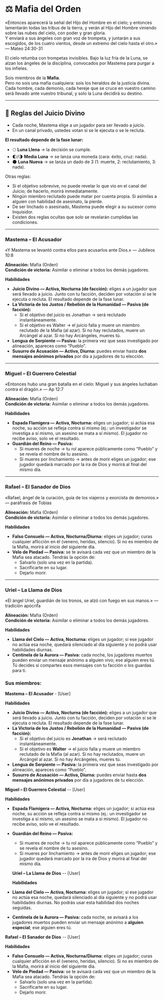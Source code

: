 # ⚖️ Mafia del Orden

«Entonces aparecerá la señal del Hijo del Hombre en el cielo; y entonces lamentarán todas las tribus de la tierra, y verán al Hijo del Hombre viniendo sobre las nubes del cielo, con poder y gran gloria.  
Y enviará a sus ángeles con gran voz de trompeta, y juntarán a sus escogidos, de los cuatro vientos, desde un extremo del cielo hasta el otro.»  
— Mateo 24:30-31

El cielo retumba con trompetas invisibles. Bajo la luz fría de la Luna, se alzan los ángeles de la disciplina, convocados por Mastema para purgar a los infieles.  

Sois miembros de la **Mafia**.  
Pero no sois una mafia cualquiera: sois los heraldos de la justicia divina. Cada hombre, cada demonio, cada hereje que se cruce en vuestro camino será llevado ante vuestro tribunal, y solo la Luna decidirá su destino.  

---

## 🌙 Reglas del Juicio Divino
- Cada noche, Mastema elige a un jugador para ser llevado a juicio.  
- En un canal privado, ustedes votan si se le ejecuta o se le recluta.  

**El resultado depende de la fase lunar:**  
- 🌕 **Luna Llena** → la decisión se cumple.  
- 🌓/🌗 **Media Luna** → se lanza una moneda (cara: éxito, cruz: nada).  
- 🌑 **Luna Nueva** → se lanza un dado de 3 (1: muerte, 2: reclutamiento, 3: nada).  

Otras reglas:  
- Si el objetivo sobrevive, no puede revelar lo que vio en el canal del Juicio; de hacerlo, morirá inmediatamente.  
- Ningún miembro reclutado puede matar por cuenta propia. Si asimilas a alguien con habilidad de asesinato, la pierde.  
- De ser linchado o asesinado, Mastema puede elegir a su sucesor como Inquisidor.  
- Existen dos reglas ocultas que solo se revelarán cumplidas las condiciones.  

---

### Mastema – El Acusador
«Y Mastema se levantó contra ellos para acusarlos ante Dios.» — Jubileos 10:8  

**Alineación:** Mafia (Orden)  
**Condición de victoria:** Asimilar o eliminar a todos los demás jugadores.  

**Habilidades**  
- **Juicio Divino — Activa, Nocturna (de facción):** eliges a un jugador que será llevado a juicio. Junto con tu facción, deciden por votación si se le ejecuta o recluta. El resultado depende de la fase lunar.  
- **La Victoria de los Justos / Rebelión de la Humanidad — Pasiva (de facción):**  
  - Si el objetivo del juicio es Jonathan → será reclutado instantáneamente.  
  - Si el objetivo es Walter → el juicio falla y muere un miembro reclutado de la Mafia (al azar). Si no hay reclutados, muere un Arcángel al azar. Si no hay Arcángeles, mueres tú.  
- **Lengua de Serpiente — Pasiva:** la primera vez que seas investigado por alineación, apareces como “Pueblo”.  
- **Susurro de Acusación — Activa, Diurna:** puedes enviar hasta **dos mensajes anónimos privados** por día a jugadores de tu elección.  

---

### Miguel – El Guerrero Celestial
«Entonces hubo una gran batalla en el cielo: Miguel y sus ángeles luchaban contra el dragón.» — Ap 12:7  

**Alineación:** Mafia (Orden)  
**Condición de victoria:** Asimilar o eliminar a todos los demás jugadores.  

**Habilidades**  
- **Espada Flamígera — Activa, Nocturna:** eliges un jugador; si actúa esa noche, su acción se refleja contra sí mismo (ej.: un investigador se investiga a sí mismo, un asesino se mata a sí mismo). El jugador no recibe aviso, solo ve el resultado.  
- **Guardián del Reino — Pasiva:**  
  - Si mueres de noche → tu rol aparece públicamente como “Pueblo” y se revela el nombre de tu asesino.  
  - Si mueres por linchamiento → antes de morir eliges un jugador; ese jugador quedará marcado por la ira de Dios y morirá al final del mismo día.  

---

### Rafael – El Sanador de Dios
«Rafael, ángel de la curación, guía de los viajeros y exorcista de demonios.» — paráfrasis de Tobías  

**Alineación:** Mafia (Orden)  
**Condición de victoria:** Asimilar o eliminar a todos los demás jugadores.  

**Habilidades**  
- **Falso Consuelo — Activa, Nocturna/Diurna:** eliges un jugador; curas cualquier aflicción en él (veneno, heridas, silencio). Si no es miembro de la Mafia, morirá al inicio del siguiente día.  
- **Velo de Piedad — Pasiva:** se te avisará cada vez que un miembro de la Mafia sea atacado. Tendrás la opción de:  
  - Salvarlo (solo una vez en la partida).  
  - Sacrificarte en su lugar.  
  - Dejarlo morir.  

---

### Uriel – La Llama de Dios
«El ángel Uriel, guardián de los tronos, se alzó con fuego en sus manos.» — tradición apócrifa  

**Alineación:** Mafia (Orden)  
**Condición de victoria:** Asimilar o eliminar a todos los demás jugadores.  

**Habilidades**  
- **Llama del Cielo — Activa, Nocturna:** eliges un jugador; si ese jugador no actúa esa noche, quedará silenciado al día siguiente y no podrá usar habilidades diurnas.  
- **Centinela de la Aurora — Pasiva:** cada noche, los jugadores muertos pueden enviar un mensaje anónimo a alguien vivo; ese alguien eres tú. Tú decides si compartes esos mensajes con tu facción o los guardas para ti.

### Sus miembros:

**Mastema – El Acusador** - [User]

**Habilidades**  
- **Juicio Divino — Activa, Nocturna (de facción):** eliges a un jugador que será llevado a juicio. Junto con tu facción, deciden por votación si se le ejecuta o recluta. El resultado depende de la fase lunar.  
- **La Victoria de los Justos / Rebelión de la Humanidad — Pasiva (de facción):**  
  - Si el objetivo del juicio es **Jonathan** → será reclutado instantáneamente.  
  - Si el objetivo es **Walter** → el juicio falla y muere un miembro reclutado de la Mafia (al azar). Si no hay reclutados, muere un Arcángel al azar. Si no hay Arcángeles, mueres tú.  
- **Lengua de Serpiente — Pasiva:** la primera vez que seas investigado por alineación, apareces como “Pueblo”.  
- **Susurro de Acusación — Activa, Diurna:** puedes enviar hasta **dos mensajes anónimos privados** por día a jugadores de tu elección.

**Miguel – El Guerrero Celestial** -- [User]

**Habilidades**  
- **Espada Flamígera — Activa, Nocturna:** eliges un jugador; si actúa esa noche, su acción se refleja contra sí mismo (ej.: un investigador se investiga a sí mismo, un asesino se mata a sí mismo). El jugador no recibe aviso, solo ve el resultado.  
- **Guardián del Reino — Pasiva:**  
  - Si mueres de noche → tu rol aparece públicamente como “Pueblo” y se revela el nombre de tu asesino.  
  - Si mueres por linchamiento → antes de morir eliges un jugador; ese jugador quedará marcado por la ira de Dios y morirá al final del mismo día.

  **Uriel – La Llama de Dios** -- [User]

  **Habilidades**  
- **Llama del Cielo — Activa, Nocturna:** eliges un jugador; si ese jugador no actúa esa noche, quedará silenciado al día siguiente y no podrá usar habilidades diurnas. No podrás usar esta habilidad dos noches seguidas.
- **Centinela de la Aurora — Pasiva:** cada noche, se avisará a los jugadores muertos pueden enviar un mensaje anónimo a **alguien especial**; ese alguien eres tú.

**Rafael – El Sanador de Dios** -- [User]

**Habilidades**  
- **Falso Consuelo — Activa, Nocturna/Diurna:** eliges un jugador; curas cualquier aflicción en él (veneno, heridas, silencio). Si no es miembro de la Mafia, morirá al inicio del siguiente día.  
- **Velo de Piedad — Pasiva:** se te avisará cada vez que un miembro de la Mafia sea atacado. Tendrás la opción de:  
  - Salvarlo (solo una vez en la partida).  
  - Sacrificarte en su lugar.  
  - Dejarlo morir.
